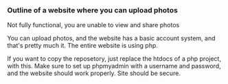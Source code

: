 
  ### **Outline of a website where you can upload photos**

  Not fully functional, you are unable to view and share photos 

  You can upload photos, and the website has a basic account system, and that's pretty much it.
  The entire website is using php.

  If you want to copy the reposetory, just replace the htdocs of a php project, with this. 
  Make sure to set up phpmyadmin with a username and password, and the website should work properly. Site should be secure.
